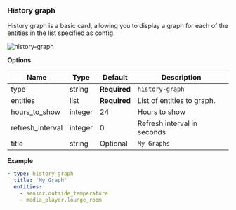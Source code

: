 ### History graph

History graph is a basic card, allowing you to display a graph for each of the entities in the list specified as config.

![history-graph](https://user-images.githubusercontent.com/7738048/41775899-72444f02-762e-11e8-8ccc-cdaf401bd4ea.png)

**Options**

| Name | Type | Default | Description
| ---- | ---- | ------- | -----------
| type | string | **Required** | `history-graph`
| entities | list | **Required** | List of entities to graph.
| hours_to_show | integer | 24 | Hours to show
| refresh_interval | integer | 0 | Refresh interval in seconds
| title | string | Optional | `My Graphs`

**Example**

```yaml
- type: history-graph
  title: 'My Graph'
  entities:
    - sensor.outside_temperature
    - media_player.lounge_room
```
